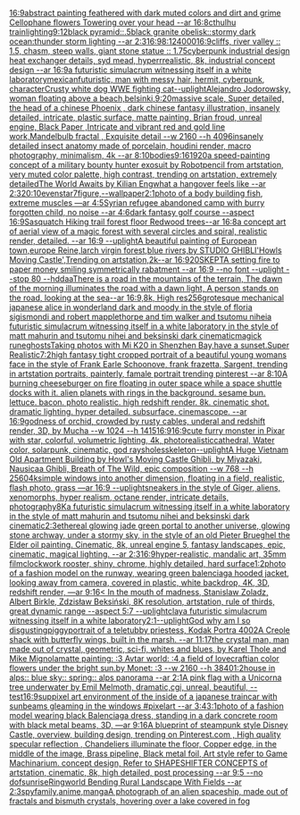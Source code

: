 [16:9](https://www.ebank.nz/aiartgenerator?category=16%3A9)[abstract painting feathered with dark muted colors and dirt and grime Cellophane flowers Towering over your head --ar 16:8](https://www.ebank.nz/aiartgenerator?category=abstract%20painting%20feathered%20with%20dark%20muted%20colors%20and%20dirt%20and%20grime%20Cellophane%20flowers%20Towering%20over%20your%20head%20--ar%2016%3A8)[cthulhu train](https://www.ebank.nz/aiartgenerator?category=cthulhu%20train)[lighting](https://www.ebank.nz/aiartgenerator?category=lighting)[9:12](https://www.ebank.nz/aiartgenerator?category=9%3A12)[black pyramid::.5black granite obelisk::stormy dark ocean:thunder storm lighting --ar 2:3](https://www.ebank.nz/aiartgenerator?category=black%20pyramid%3A%3A.5black%20granite%20obelisk%3A%3Astormy%20dark%20ocean%3Athunder%20storm%20lighting%20--ar%202%3A3)[16:9](https://www.ebank.nz/aiartgenerator?category=16%3A9)[8:12](https://www.ebank.nz/aiartgenerator?category=8%3A12)[4000](https://www.ebank.nz/aiartgenerator?category=4000)[16:9](https://www.ebank.nz/aiartgenerator?category=16%3A9)[cliffs, river valley :: 1.5, chasm, steep walls, giant stone statue :: 1.75](https://www.ebank.nz/aiartgenerator?category=cliffs%2C%20river%20valley%20%3A%3A%201.5%2C%20chasm%2C%20steep%20walls%2C%20giant%20stone%20statue%20%3A%3A%201.75)[cyberpunk industrial design heat exchanger details, syd mead, hyperrrealistic, 8k, industrial concept design --ar 16:9](https://www.ebank.nz/aiartgenerator?category=cyberpunk%20industrial%20design%20heat%20exchanger%20details%2C%20syd%20mead%2C%20hyperrrealistic%2C%208k%2C%20industrial%20concept%20design%20--ar%2016%3A9)[a futuristic simulacrum witnessing itself in a white laboratory](https://www.ebank.nz/aiartgenerator?category=a%20futuristic%20simulacrum%20witnessing%20itself%20in%20a%20white%20laboratory)[mexican](https://www.ebank.nz/aiartgenerator?category=mexican)[futuristic, man with messy hair, hermit, cyberpunk, character](https://www.ebank.nz/aiartgenerator?category=futuristic%2C%20man%20with%20messy%20hair%2C%20hermit%2C%20cyberpunk%2C%20character)[Crusty white dog WWE fighting cat](https://www.ebank.nz/aiartgenerator?category=Crusty%20white%20dog%20WWE%20fighting%20cat)[--uplight](https://www.ebank.nz/aiartgenerator?category=--uplight)[Alejandro Jodorowsky, woman  floating above a beach,](https://www.ebank.nz/aiartgenerator?category=Alejandro%20Jodorowsky%2C%20woman%20%20floating%20above%20a%20beach%2C)[belsinki,](https://www.ebank.nz/aiartgenerator?category=belsinki%2C)[9:20](https://www.ebank.nz/aiartgenerator?category=9%3A20)[massive scale, Super detailed, the head of a chinese Phoenix , dark chinese fantasy illustration, insanely detailed, intricate, plastic surface, matte painting, Brian froud, unreal engine, Black Paper ,Intricate and vibrant red and gold line work,Mandelbulb fractal , Exquisite detail --w 2160  --h 4096](https://www.ebank.nz/aiartgenerator?category=massive%20scale%2C%20Super%20detailed%2C%20the%20head%20of%20a%20chinese%20Phoenix%20%2C%20dark%20chinese%20fantasy%20illustration%2C%20insanely%20detailed%2C%20intricate%2C%20plastic%20surface%2C%20matte%20painting%2C%20Brian%20froud%2C%20unreal%20engine%2C%20Black%20Paper%20%2CIntricate%20and%20vibrant%20red%20and%20gold%20line%20work%2CMandelbulb%20fractal%20%2C%20Exquisite%20detail%20--w%202160%20%20--h%204096)[insanely detailed insect anatomy made of porcelain, houdini render, macro photography,  minimalism, 4k --ar 8:10](https://www.ebank.nz/aiartgenerator?category=insanely%20detailed%20insect%20anatomy%20made%20of%20porcelain%2C%20houdini%20render%2C%20macro%20photography%2C%20%20minimalism%2C%204k%20--ar%208%3A10)[bodies](https://www.ebank.nz/aiartgenerator?category=bodies)[9:16](https://www.ebank.nz/aiartgenerator?category=9%3A16)[1920](https://www.ebank.nz/aiartgenerator?category=1920)[a speed-painting concept of a military bounty hunter exosuit by Robotpencil from artstation, very muted color palette, high contrast, trending on artstation, extremely detailed](https://www.ebank.nz/aiartgenerator?category=a%20speed-painting%20concept%20of%20a%20military%20bounty%20hunter%20exosuit%20by%20Robotpencil%20from%20artstation%2C%20very%20muted%20color%20palette%2C%20high%20contrast%2C%20trending%20on%20artstation%2C%20extremely%20detailed)[The World Awaits by Kilian Eng](https://www.ebank.nz/aiartgenerator?category=The%20World%20Awaits%20by%20Kilian%20Eng)[what a hangover feels like --ar 2:3](https://www.ebank.nz/aiartgenerator?category=what%20a%20hangover%20feels%20like%20--ar%202%3A3)[20:10](https://www.ebank.nz/aiartgenerator?category=20%3A10)[evenstar](https://www.ebank.nz/aiartgenerator?category=evenstar)[7](https://www.ebank.nz/aiartgenerator?category=7)[figure,](https://www.ebank.nz/aiartgenerator?category=figure%2C)[--wallpaper](https://www.ebank.nz/aiartgenerator?category=--wallpaper)[2:1](https://www.ebank.nz/aiartgenerator?category=2%3A1)[photo of a body building fish, extreme muscles —ar 4:5](https://www.ebank.nz/aiartgenerator?category=photo%20of%20a%20body%20building%20fish%2C%20extreme%20muscles%20%E2%80%94ar%204%3A5)[Syrian refugee abandoned camp with burry forgotten child,  no noise --ar 4:6](https://www.ebank.nz/aiartgenerator?category=Syrian%20refugee%20abandoned%20camp%20with%20burry%20forgotten%20child%2C%20%20no%20noise%20--ar%204%3A6)[dark fantasy golf course --aspect 16:9](https://www.ebank.nz/aiartgenerator?category=dark%20fantasy%20golf%20course%20--aspect%2016%3A9)[Sasquatch Hiking trail forest floor Redwood trees--ar 16:8](https://www.ebank.nz/aiartgenerator?category=Sasquatch%20Hiking%20trail%20forest%20floor%20Redwood%20trees--ar%2016%3A8)[a concept art of aerial view of a magic forest with several circles and spiral, realistic render, detailed. --ar 16:9 --uplight](https://www.ebank.nz/aiartgenerator?category=a%20concept%20art%20of%20aerial%20view%20of%20a%20magic%20forest%20with%20several%20circles%20and%20spiral%2C%20realistic%20render%2C%20detailed.%20--ar%2016%3A9%20--uplight)[A beautiful painting of European town,europe Reine,larch virgin forest,blue rivers,by STUDIO GHIBLI'Howls Moving Castle',Trending on artstation,2k--ar 16:9](https://www.ebank.nz/aiartgenerator?category=A%20beautiful%20painting%20of%20European%20town%2Ceurope%20Reine%2Clarch%20virgin%20forest%2Cblue%20rivers%2Cby%20STUDIO%20GHIBLI%27Howls%20Moving%20Castle%27%2CTrending%20on%20artstation%2C2k--ar%2016%3A9)[20](https://www.ebank.nz/aiartgenerator?category=20)[SKEPTA setting fire to paper money smiling symmetrically rabatment --ar 16:9 --no font --uplight --stop 80 --hd](https://www.ebank.nz/aiartgenerator?category=SKEPTA%20setting%20fire%20to%20paper%20money%20smiling%20symmetrically%20rabatment%20--ar%2016%3A9%20--no%20font%20--uplight%20--stop%2080%20--hd)[daa](https://www.ebank.nz/aiartgenerator?category=daa)[There is a road in the mountains of the terrain, The dawn of the morning illuminates the road with a dawn light, A person stands on the road, looking at the sea--ar 16:9,8k, High res](https://www.ebank.nz/aiartgenerator?category=There%20is%20a%20road%20in%20the%20mountains%20of%20the%20terrain%2C%20The%20dawn%20of%20the%20morning%20illuminates%20the%20road%20with%20a%20dawn%20light%2C%20A%20person%20stands%20on%20the%20road%2C%20looking%20at%20the%20sea--ar%2016%3A9%2C8k%2C%20High%20res)[256](https://www.ebank.nz/aiartgenerator?category=256)[grotesque mechanical japanese alice in wonderland dark and moody in the style of floria sigismondi and robert mapplethorpe and tim walker and tsutomu nihei](https://www.ebank.nz/aiartgenerator?category=grotesque%20mechanical%20japanese%20alice%20in%20wonderland%20dark%20and%20moody%20in%20the%20style%20of%20floria%20sigismondi%20and%20robert%20mapplethorpe%20and%20tim%20walker%20and%20tsutomu%20nihei)[a futuristic simulacrum witnessing itself in a white laboratory in the style of matt mahurin and tsutomu nihei and beksinski dark cinematic](https://www.ebank.nz/aiartgenerator?category=a%20futuristic%20simulacrum%20witnessing%20itself%20in%20a%20white%20laboratory%20in%20the%20style%20of%20matt%20mahurin%20and%20tsutomu%20nihei%20and%20beksinski%20dark%20cinematic)[magick rune](https://www.ebank.nz/aiartgenerator?category=magick%20rune)[ghosts](https://www.ebank.nz/aiartgenerator?category=ghosts)[Taking photos with Mi K20 in Shenzhen Bay,have a sunset.Super Realistic](https://www.ebank.nz/aiartgenerator?category=Taking%20photos%20with%20Mi%20K20%20in%20Shenzhen%20Bay%2Chave%20a%20sunset.Super%20Realistic)[7:2](https://www.ebank.nz/aiartgenerator?category=7%3A2)[high fantasy tight cropped portrait of a beautiful young womans face in the style of Frank Earle Schoonove, frank frazetta, Sargent, trending in artstation portraits, painterly, famale portrait trending pinterest --ar 8:10](https://www.ebank.nz/aiartgenerator?category=high%20fantasy%20tight%20cropped%20portrait%20of%20a%20beautiful%20young%20womans%20face%20in%20the%20style%20of%20Frank%20Earle%20Schoonove%2C%20frank%20frazetta%2C%20Sargent%2C%20trending%20in%20artstation%20portraits%2C%20painterly%2C%20famale%20portrait%20trending%20pinterest%20--ar%208%3A10)[A burning cheeseburger on fire floating in outer space while a space shuttle docks with it. alien planets with rings in the background. sesame bun. lettuce. bacon. photo realistic. high redshift render. 8k. cinematic shot. dramatic lighting. hyper detailed. subsurface. cinemascope. --ar 16:9](https://www.ebank.nz/aiartgenerator?category=A%20burning%20cheeseburger%20on%20fire%20floating%20in%20outer%20space%20while%20a%20space%20shuttle%20docks%20with%20it.%20alien%20planets%20with%20rings%20in%20the%20background.%20sesame%20bun.%20lettuce.%20bacon.%20photo%20realistic.%20high%20redshift%20render.%208k.%20cinematic%20shot.%20dramatic%20lighting.%20hyper%20detailed.%20subsurface.%20cinemascope.%20--ar%2016%3A9)[godness of orchid, crowded by rusty cables, underal and redshift render, 3D, by Mucha --w 1024 --h 1415](https://www.ebank.nz/aiartgenerator?category=godness%20of%20orchid%2C%20crowded%20by%20rusty%20cables%2C%20underal%20and%20redshift%20render%2C%203D%2C%20by%20Mucha%20--w%201024%20--h%201415)[16:9](https://www.ebank.nz/aiartgenerator?category=16%3A9)[16:9](https://www.ebank.nz/aiartgenerator?category=16%3A9)[cute furry monster in Pixar with star, colorful, volumetric lighting, 4k, photorealistic](https://www.ebank.nz/aiartgenerator?category=cute%20furry%20monster%20in%20Pixar%20with%20star%2C%20colorful%2C%20volumetric%20lighting%2C%204k%2C%20photorealistic)[cathedral, Water color, solarpunk, cinematic, god rays](https://www.ebank.nz/aiartgenerator?category=cathedral%2C%20Water%20color%2C%20solarpunk%2C%20cinematic%2C%20god%20rays)[holes](https://www.ebank.nz/aiartgenerator?category=holes)[skeleton](https://www.ebank.nz/aiartgenerator?category=skeleton)[--uplight](https://www.ebank.nz/aiartgenerator?category=--uplight)[A Huge Vietnam Old Apartment Building by Howl's Moving Castle Ghibli, by Miyazaki, Nausicaa Ghibli, Breath of The Wild, epic composition --w 768  --h 2560](https://www.ebank.nz/aiartgenerator?category=A%20Huge%20Vietnam%20Old%20Apartment%20Building%20by%20Howl%27s%20Moving%20Castle%20Ghibli%2C%20by%20Miyazaki%2C%20Nausicaa%20Ghibli%2C%20Breath%20of%20The%20Wild%2C%20epic%20composition%20--w%20768%20%20--h%202560)[4k](https://www.ebank.nz/aiartgenerator?category=4k)[simple windows into another dimension, floating in a field, realistic, flash photo, grass —ar 16:9 --uplight](https://www.ebank.nz/aiartgenerator?category=simple%20windows%20into%20another%20dimension%2C%20floating%20in%20a%20field%2C%20realistic%2C%20flash%20photo%2C%20grass%20%E2%80%94ar%2016%3A9%20--uplight)[sneakers in the style of Giger, aliens, xenomorphs, hyper realism, octane render, intricate details, photography](https://www.ebank.nz/aiartgenerator?category=sneakers%20in%20the%20style%20of%20Giger%2C%20aliens%2C%20xenomorphs%2C%20hyper%20realism%2C%20octane%20render%2C%20intricate%20details%2C%20photography)[8K](https://www.ebank.nz/aiartgenerator?category=8K)[a futuristic simulacrum witnessing itself in a white laboratory in the style of matt mahurin and tsutomu nihei and beksinski dark cinematic](https://www.ebank.nz/aiartgenerator?category=a%20futuristic%20simulacrum%20witnessing%20itself%20in%20a%20white%20laboratory%20in%20the%20style%20of%20matt%20mahurin%20and%20tsutomu%20nihei%20and%20beksinski%20dark%20cinematic)[2:3](https://www.ebank.nz/aiartgenerator?category=2%3A3)[ethereal glowing jade green portal to another universe, glowing stone archway, under a stormy sky, in the style of an old Pieter Brueghel the Elder oil painting. Cinematic, 8k, unreal engine 5, fantasy landscapes, epic, cinematic, magical lighting. --ar 2:3](https://www.ebank.nz/aiartgenerator?category=ethereal%20glowing%20jade%20green%20portal%20to%20another%20universe%2C%20glowing%20stone%20archway%2C%20under%20a%20stormy%20sky%2C%20in%20the%20style%20of%20an%20old%20Pieter%20Brueghel%20the%20Elder%20oil%20painting.%20Cinematic%2C%208k%2C%20unreal%20engine%205%2C%20fantasy%20landscapes%2C%20epic%2C%20cinematic%2C%20magical%20lighting.%20--ar%202%3A3)[16:9](https://www.ebank.nz/aiartgenerator?category=16%3A9)[hyper-realistic, mandalic art, 35mm film](https://www.ebank.nz/aiartgenerator?category=hyper-realistic%2C%20mandalic%20art%2C%2035mm%20film)[clockwork rooster, shiny, chrome, highly detailed, hard surface](https://www.ebank.nz/aiartgenerator?category=clockwork%20rooster%2C%20shiny%2C%20chrome%2C%20highly%20detailed%2C%20hard%20surface)[1:2](https://www.ebank.nz/aiartgenerator?category=1%3A2)[photo of a fashion model on the runway, wearing green balenciaga hooded jacket, looking away from camera, covered in plastic, white backdrop, 4K, 3D, redshift render, —ar 9:16](https://www.ebank.nz/aiartgenerator?category=photo%20of%20a%20fashion%20model%20on%20the%20runway%2C%20wearing%20green%20balenciaga%20hooded%20jacket%2C%20looking%20away%20from%20camera%2C%20covered%20in%20plastic%2C%20white%20backdrop%2C%204K%2C%203D%2C%20redshift%20render%2C%20%E2%80%94ar%209%3A16)[< In the mouth of madness, Stanislaw Zoladz, Albert Birkle, Zdzisław Beksiński, 8K resolution, artstation, rule of thirds, great dynamic range --aspect 5:7 --uplight](https://www.ebank.nz/aiartgenerator?category=%3C%20In%20the%20mouth%20of%20madness%2C%20Stanislaw%20Zoladz%2C%20Albert%20Birkle%2C%20Zdzis%C5%82aw%20Beksi%C5%84ski%2C%208K%20resolution%2C%20artstation%2C%20rule%20of%20thirds%2C%20great%20dynamic%20range%20--aspect%205%3A7%20--uplight)[clay](https://www.ebank.nz/aiartgenerator?category=clay)[a futuristic simulacrum witnessing itself in a white laboratory](https://www.ebank.nz/aiartgenerator?category=a%20futuristic%20simulacrum%20witnessing%20itself%20in%20a%20white%20laboratory)[2:1](https://www.ebank.nz/aiartgenerator?category=2%3A1)[--uplight](https://www.ebank.nz/aiartgenerator?category=--uplight)[God why am I so disgusting](https://www.ebank.nz/aiartgenerator?category=God%20why%20am%20I%20so%20disgusting)[piggy](https://www.ebank.nz/aiartgenerator?category=piggy)[portrait of a teletubby priestess, Kodak Portra 400](https://www.ebank.nz/aiartgenerator?category=portrait%20of%20a%20teletubby%20priestess%2C%20Kodak%20Portra%20400)[2](https://www.ebank.nz/aiartgenerator?category=2)[A Creole shack with butterfly wings, built in the marsh. --ar 11:17](https://www.ebank.nz/aiartgenerator?category=A%20Creole%20shack%20with%20butterfly%20wings%2C%20built%20in%20the%20marsh.%20--ar%2011%3A17)[the crystal man, man made out of crystal, geometric, sci-fi, whites and blues, by Karel Thole and Mike Mignola](https://www.ebank.nz/aiartgenerator?category=the%20crystal%20man%2C%20man%20made%20out%20of%20crystal%2C%20geometric%2C%20sci-fi%2C%20whites%20and%20blues%2C%20by%20Karel%20Thole%20and%20Mike%20Mignola)[matte painting: :3 Avtar world: :4,a field of lovecraftian color flowers under the bright sun.by Monet: :3 --w 2160 --h 3840](https://www.ebank.nz/aiartgenerator?category=matte%20painting%3A%20%3A3%20Avtar%20world%3A%20%3A4%2Ca%20field%20of%20lovecraftian%20color%20flowers%20under%20the%20bright%20sun.by%20Monet%3A%20%3A3%20--w%202160%20--h%203840)[1:2](https://www.ebank.nz/aiartgenerator?category=1%3A2)[house in alps:: blue sky:: spring:: alps panorama --ar 2:1](https://www.ebank.nz/aiartgenerator?category=house%20in%20alps%3A%3A%20blue%20sky%3A%3A%20spring%3A%3A%20alps%20panorama%20--ar%202%3A1)[A pink flag with a Unicorn](https://www.ebank.nz/aiartgenerator?category=A%20pink%20flag%20with%20a%20Unicorn)[a tree underwater by Emil Melmoth, dramatic,cgi, unreal, beautiful, --test](https://www.ebank.nz/aiartgenerator?category=a%20tree%20underwater%20by%20Emil%20Melmoth%2C%20dramatic%2Ccgi%2C%20unreal%2C%20beautiful%2C%20--test)[16:9](https://www.ebank.nz/aiartgenerator?category=16%3A9)[sup](https://www.ebank.nz/aiartgenerator?category=sup)[pixel art environment of the inside of a japanese traincar with sunbeams gleaming in the windows #pixelart  --ar 3:4](https://www.ebank.nz/aiartgenerator?category=pixel%20art%20environment%20of%20the%20inside%20of%20a%20japanese%20traincar%20with%20sunbeams%20gleaming%20in%20the%20windows%20%23pixelart%20%20--ar%203%3A4)[3:1](https://www.ebank.nz/aiartgenerator?category=3%3A1)[photo of a fashion model wearing black Balenciaga dress, standing in a dark concrete room with black metal beams, 3D, —ar 9:16](https://www.ebank.nz/aiartgenerator?category=photo%20of%20a%20fashion%20model%20wearing%20black%20Balenciaga%20dress%2C%20standing%20in%20a%20dark%20concrete%20room%20with%20black%20metal%20beams%2C%203D%2C%20%E2%80%94ar%209%3A16)[A blueprint of steampunk style Disney Castle,  overview, building design,  trending on Pinterest.com  , High quality specular reflection ,  Chandeliers illuminate the floor, Copper  edge, in the middle of the image, Brass pipeline,  Black metal foil,  Art style refer to Game Machinarium.  concept design, Refer to SHAPESHIFTER CONCEPTS  of artstation, cinematic,  8k, high detailed,  post processing    --ar 9:5   --no dof](https://www.ebank.nz/aiartgenerator?category=A%20blueprint%20of%20steampunk%20style%20Disney%20Castle%2C%20%20overview%2C%20building%20design%2C%20%20trending%20on%20Pinterest.com%20%20%2C%20High%20quality%20specular%20reflection%20%2C%20%20Chandeliers%20illuminate%20the%20floor%2C%20Copper%20%20edge%2C%20in%20the%20middle%20of%20the%20image%2C%20Brass%20pipeline%2C%20%20Black%20metal%20foil%2C%20%20Art%20style%20refer%20to%20Game%20Machinarium.%20%20concept%20design%2C%20Refer%20to%20SHAPESHIFTER%20CONCEPTS%20%20of%20artstation%2C%20cinematic%2C%20%208k%2C%20high%20detailed%2C%20%20post%20processing%20%20%20%20--ar%209%3A5%20%20%20--no%20dof)[sunrise](https://www.ebank.nz/aiartgenerator?category=sunrise)[Ringworld Bending Rural Landscape With Fields --ar 2:3](https://www.ebank.nz/aiartgenerator?category=Ringworld%20Bending%20Rural%20Landscape%20With%20Fields%20--ar%202%3A3)[spyfamily,anime,manga](https://www.ebank.nz/aiartgenerator?category=spyfamily%2Canime%2Cmanga)[A photograph of an alien spaceship, made out of fractals and bismuth crystals, hovering over a lake covered in fog](https://www.ebank.nz/aiartgenerator?category=A%20photograph%20of%20an%20alien%20spaceship%2C%20made%20out%20of%20fractals%20and%20bismuth%20crystals%2C%20hovering%20over%20a%20lake%20covered%20in%20fog)